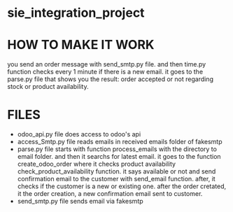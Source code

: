 # sie_integration_project

# HOW TO MAKE IT WORK
you send an order message with send_smtp.py file.
and then time.py function checks every 1 minute if there is a new email. it goes to the parse.py file that shows you the result: order accepted or not regarding stock or product availability. 


# FILES
- odoo_api.py file does access to odoo's api
- access_Smtp.py file reads emails in received emails folder of fakesmtp
- parse.py file starts with function process_emails with the directory to email folder. and then it searchs for latest email. it goes to the function create_odoo_order where it checks product availability check_product_availability function. it says available or not and send confirmation email to the customer with send_email function. after, it checks if the customer is a new or existing one. after the order cretated, it the order creation, a new confirmation email sent to customer. 
- send_smtp.py file sends email via fakesmtp